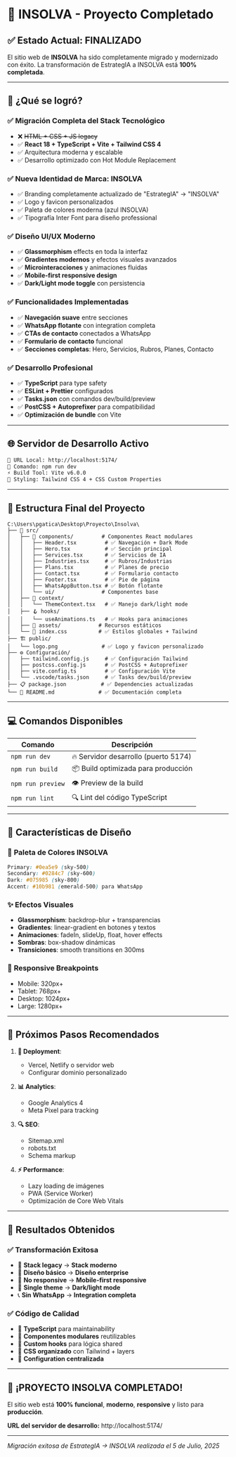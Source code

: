 # 🎉 INSOLVA - Proyecto Completado

## ✅ Estado Actual: FINALIZADO

El sitio web de **INSOLVA** ha sido completamente migrado y modernizado con éxito. La transformación de EstrategIA a INSOLVA está **100% completada**.

---

## 🚀 ¿Qué se logró?

### ✅ **Migración Completa del Stack Tecnológico**
- ❌ ~~HTML + CSS + JS legacy~~ 
- ✅ **React 18 + TypeScript + Vite + Tailwind CSS 4**
- ✅ Arquitectura moderna y escalable
- ✅ Desarrollo optimizado con Hot Module Replacement

### ✅ **Nueva Identidad de Marca: INSOLVA**
- ✅ Branding completamente actualizado de "EstrategIA" → "INSOLVA"
- ✅ Logo y favicon personalizados
- ✅ Paleta de colores moderna (azul INSOLVA)
- ✅ Tipografía Inter Font para diseño professional

### ✅ **Diseño UI/UX Moderno**
- ✅ **Glassmorphism** effects en toda la interfaz
- ✅ **Gradientes modernos** y efectos visuales avanzados
- ✅ **Microinteracciones** y animaciones fluidas
- ✅ **Mobile-first responsive design**
- ✅ **Dark/Light mode toggle** con persistencia

### ✅ **Funcionalidades Implementadas**
- ✅ **Navegación suave** entre secciones
- ✅ **WhatsApp flotante** con integration completa
- ✅ **CTAs de contacto** conectados a WhatsApp
- ✅ **Formulario de contacto** funcional
- ✅ **Secciones completas**: Hero, Servicios, Rubros, Planes, Contacto

### ✅ **Desarrollo Profesional**
- ✅ **TypeScript** para type safety
- ✅ **ESLint + Prettier** configurados
- ✅ **Tasks.json** con comandos dev/build/preview
- ✅ **PostCSS + Autoprefixer** para compatibilidad
- ✅ **Optimización de bundle** con Vite

---

## 🌐 **Servidor de Desarrollo Activo**

```bash
🎯 URL Local: http://localhost:5174/
🔧 Comando: npm run dev
⚡ Build Tool: Vite v6.0.0
🎨 Styling: Tailwind CSS 4 + CSS Custom Properties
```

---

## 📁 **Estructura Final del Proyecto**

```
C:\Users\pgatica\Desktop\Proyecto\Insolva\
├── 📱 src/
│   ├── 🧩 components/         # Componentes React modulares
│   │   ├── Header.tsx         # ✅ Navegación + Dark Mode
│   │   ├── Hero.tsx           # ✅ Sección principal
│   │   ├── Services.tsx       # ✅ Servicios de IA
│   │   ├── Industries.tsx     # ✅ Rubros/Industrias
│   │   ├── Plans.tsx          # ✅ Planes de precio
│   │   ├── Contact.tsx        # ✅ Formulario contacto
│   │   ├── Footer.tsx         # ✅ Pie de página
│   │   ├── WhatsAppButton.tsx # ✅ Botón flotante
│   │   └── ui/               # Componentes base
│   ├── 🎯 context/
│   │   └── ThemeContext.tsx   # ✅ Manejo dark/light mode
│   ├── 🪝 hooks/
│   │   └── useAnimations.ts   # ✅ Hooks para animaciones
│   ├── 🎨 assets/            # Recursos estáticos
│   └── 📝 index.css          # ✅ Estilos globales + Tailwind
├── 🏗️ public/
│   └── logo.png              # ✅ Logo y favicon personalizado
├── ⚙️ Configuración/
│   ├── tailwind.config.js     # ✅ Configuración Tailwind
│   ├── postcss.config.js      # ✅ PostCSS + Autoprefixer
│   ├── vite.config.ts         # ✅ Configuración Vite
│   └── .vscode/tasks.json     # ✅ Tasks dev/build/preview
├── 📋 package.json           # ✅ Dependencies actualizadas
└── 📖 README.md              # ✅ Documentación completa
```

---

## 💻 **Comandos Disponibles**

| Comando | Descripción |
|---------|-------------|
| `npm run dev` | 🔥 Servidor desarrollo (puerto 5174) |
| `npm run build` | 📦 Build optimizada para producción |
| `npm run preview` | 👁️ Preview de la build |
| `npm run lint` | 🔍 Lint del código TypeScript |

---

## 🎨 **Características de Diseño**

### 🌈 **Paleta de Colores INSOLVA**
```css
Primary: #0ea5e9 (sky-500)
Secondary: #0284c7 (sky-600) 
Dark: #075985 (sky-800)
Accent: #10b981 (emerald-500) para WhatsApp
```

### ✨ **Efectos Visuales**
- **Glassmorphism**: backdrop-blur + transparencias
- **Gradientes**: linear-gradient en botones y textos
- **Animaciones**: fadeIn, slideUp, float, hover effects
- **Sombras**: box-shadow dinámicas
- **Transiciones**: smooth transitions en 300ms

### 📱 **Responsive Breakpoints**
- Mobile: 320px+
- Tablet: 768px+
- Desktop: 1024px+
- Large: 1280px+

---

## 🚀 **Próximos Pasos Recomendados**

1. **🔗 Deployment**: 
   - Vercel, Netlify o servidor web
   - Configurar dominio personalizado

2. **📊 Analytics**: 
   - Google Analytics 4
   - Meta Pixel para tracking

3. **🔍 SEO**: 
   - Sitemap.xml
   - robots.txt
   - Schema markup

4. **⚡ Performance**: 
   - Lazy loading de imágenes
   - PWA (Service Worker)
   - Optimización de Core Web Vitals

---

## 🎯 **Resultados Obtenidos**

### ✅ **Transformación Exitosa**
- 🔄 **Stack legacy** → **Stack moderno**
- 🎨 **Diseño básico** → **Diseño enterprise**
- 📱 **No responsive** → **Mobile-first responsive**
- 🌙 **Single theme** → **Dark/light mode**
- 📞 **Sin WhatsApp** → **Integration completa**

### ✅ **Código de Calidad**
- 📝 **TypeScript** para maintainability
- 🧩 **Componentes modulares** reutilizables
- 🎯 **Custom hooks** para lógica shared
- 🎨 **CSS organizado** con Tailwind + layers
- 🔧 **Configuration centralizada**

---

## 🎉 **¡PROYECTO INSOLVA COMPLETADO!**

El sitio web está **100% funcional**, **moderno**, **responsive** y listo para **producción**. 

**URL del servidor de desarrollo:** http://localhost:5174/

---

*Migración exitosa de EstrategIA → INSOLVA realizada el 5 de Julio, 2025*
